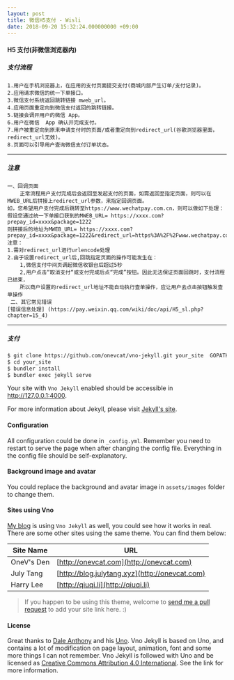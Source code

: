 ```yaml
---
layout: post
title: 微信H5支付 - Wisli
date: 2018-09-20 15:32:24.000000000 +09:00
---
```


#### H5 支付(非微信浏览器内)

##### 支付流程
    1.用户在手机浏览器上，在应用的支付页面提交支付(商城内部产生订单/支付记录)。
    2.应用请求微信的统一下单接口。
    3.微信支付系统返回跳转链接 mweb_url。
    4.应用页面重定向到微信支付返回的跳转链接。
    5.链接会调开用户的微信 App。
    6.用户在微信  App 确认并完成支付。
    7.用户被重定向到原来申请支付时的页面/或者重定向到redirect_url(谷歌浏览器里面，redirect_url无效)。
    8.页面可以引导用户查询微信支付订单状态。
---
##### *注意*
    一、回调页面
        正常流程用户支付完成后会返回至发起支付的页面，如需返回至指定页面，则可以在MWEB_URL后拼接上redirect_url参数，来指定回调页面。
    如，您希望用户支付完成后跳转至https://www.wechatpay.com.cn，则可以做如下处理：
    假设您通过统一下单接口获到的MWEB_URL= https://xxxx.com?prepay_id=xxxx&package=1222
    则拼接后的地址为MWEB_URL= https://xxxx.com?prepay_id=xxxx&package=1222&redirect_url=https%3A%2F%2Fwww.wechatpay.com.cn
    注意：
    1.需对redirect_url进行urlencode处理
    2.由于设置redirect_url后,回跳指定页面的操作可能发生在：
        1,微信支付中间页调起微信收银台后超过5秒
        2,用户点击“取消支付“或支付完成后点“完成”按钮。因此无法保证页面回跳时，支付流程已结束，
        所以商户设置的redirect_url地址不能自动执行查单操作，应让用户去点击按钮触发查单操作
     二、其它常见错误
    [错误信息处理] (https://pay.weixin.qq.com/wiki/doc/api/H5_sl.php?chapter=15_4)
---



##### 支付

```bash
$ git clone https://github.com/onevcat/vno-jekyll.git your_site  GOPATH
$ cd your_site
$ bundler install
$ bundler exec jekyll serve
```

Your site with `Vno Jekyll` enabled should be accessible in http://127.0.0.1:4000.

For more information about Jekyll, please visit [Jekyll's site](http://jekyllrb.com).

#### Configuration

All configuration could be done in `_config.yml`. Remember you need to restart to serve the page when after changing the config file. Everything in the config file should be self-explanatory.

#### Background image and avatar

You could replace the background and avatar image in `assets/images` folder to change them.

#### Sites using Vno

[My blog](http://onevcat.com) is using `Vno Jekyll` as well, you could see how it works in real. There are some other sites using the same theme. You can find them below:

| Site Name    | URL                                                |
| ------------ | ---------------------------------------------------|
| OneV's Den   | [http://onevcat.com](http://onevcat.com)           |
| July Tang    | [http://blog.julytang.xyz](http://onevcat.com)     |
| Harry Lee    | [http://qiuqi.li](http://qiuqi.li)                 |

> If you happen to be using this theme, welcome to [send me a pull request](https://github.com/onevcat/vno-jekyll/pulls) to add your site link here. :)

#### License

Great thanks to [Dale Anthony](https://github.com/daleanthony) and his [Uno](https://github.com/daleanthony/uno). Vno Jekyll is based on Uno, and contains a lot of modification on page layout, animation, font and some more things I can not remember. Vno Jekyll is followed with Uno and be licensed as [Creative Commons Attribution 4.0 International](http://creativecommons.org/licenses/by/4.0/). See the link for more information.
